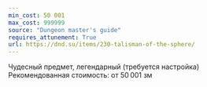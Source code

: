 ```yaml
---
min_cost: 50 001
max_cost: 999999
source: "Dungeon master's guide"
requires_attunement: True
url: https://dnd.su/items/230-talisman-of-the-sphere/
---
```


Чудесный предмет, легендарный (требуется настройка)
Рекомендованная стоимость: от 50 001 зм